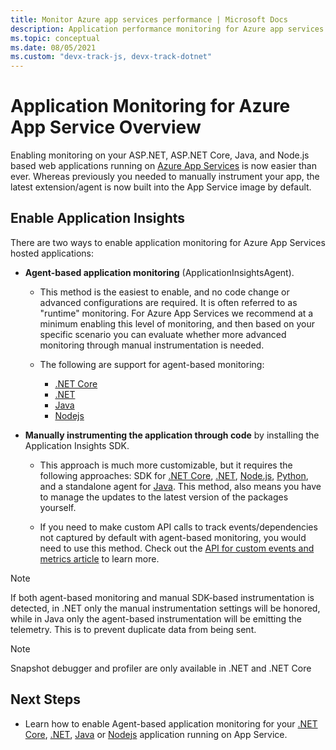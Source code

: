 ```yaml
---
title: Monitor Azure app services performance | Microsoft Docs
description: Application performance monitoring for Azure app services. Chart load and response time, dependency information, and set alerts on performance.
ms.topic: conceptual
ms.date: 08/05/2021
ms.custom: "devx-track-js, devx-track-dotnet"
---
```


# Application Monitoring for Azure App Service Overview

Enabling monitoring on your ASP.NET, ASP.NET Core, Java, and Node.js based web applications running on [Azure App Services](../../app-service/index.yml) is now easier than ever. Whereas previously you needed to manually instrument your app, the latest extension/agent is now built into the App Service image by default. 

## Enable Application Insights

There are two ways to enable application monitoring for Azure App Services hosted applications:

- **Agent-based application monitoring** (ApplicationInsightsAgent). 
 
    - This method is the easiest to enable, and no code change or advanced configurations are required. It is often referred to as "runtime" monitoring. For Azure App Services we recommend at a minimum enabling this level of monitoring, and then based on your specific scenario you can evaluate whether more advanced monitoring through manual instrumentation is needed.

    - The following are support for agent-based monitoring:
        - [.NET Core](./azure-web-apps-netcore.md)
        - [.NET](./azure-web-apps-net.md)
        - [Java](./azure-web-apps-java.md)
        - [Nodejs](./azure-web-apps-nodejs.md)
    
* **Manually instrumenting the application through code** by installing the Application Insights SDK.

    * This approach is much more customizable, but it requires the following approaches: SDK for [.NET Core](./asp-net-core.md), [.NET](./asp-net.md), [Node.js](./nodejs.md), [Python](./opencensus-python.md), and a standalone agent for [Java](./java-in-process-agent.md). This method, also means you have to manage the updates to the latest version of the packages yourself.

    * If you need to make custom API calls to track events/dependencies not captured by default with agent-based monitoring, you would need to use this method. Check out the [API for custom events and metrics article](./api-custom-events-metrics.md) to learn more. 

> [!NOTE]
> If both agent-based monitoring and manual SDK-based instrumentation is detected, in .NET only the manual instrumentation settings will be honored, while in Java only the agent-based instrumentation will be emitting the telemetry. This is to prevent duplicate data from being sent.

> [!NOTE]
> Snapshot debugger and profiler are only available in .NET and .NET Core

## Next Steps
- Learn how to enable Agent-based application monitoring for your [.NET Core](./azure-web-apps-netcore.md), [.NET](./azure-web-apps-net.md), [Java](./azure-web-apps-java.md) or [Nodejs](./azure-web-apps-nodejs.md) application running on App Service. 
